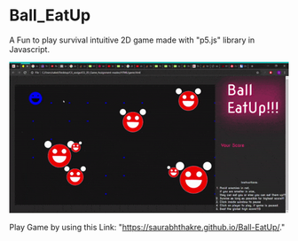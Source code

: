 # Ball_EatUp

A Fun to play survival intuitive 2D game made with "p5.js" library in Javascript.

<img src="./Assets/demo.gif" alt="animated" />

Play Game by using this Link:
"https://saurabhthakre.github.io/Ball-EatUp/."
